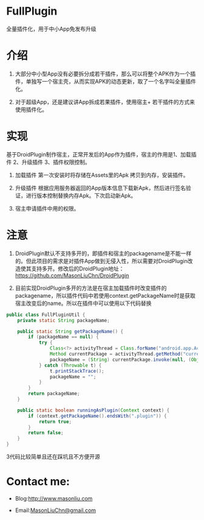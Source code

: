 # FullPlugin
全量插件化，用于中小App免发布升级

# 介绍

1. 大部分中小型App没有必要拆分成若干插件，那么可以将整个APK作为一个插件，单独写一个宿主壳，从而实现APK的动态更新，取了一个名字叫全量插件化。

2. 对于超级App，还是建议讲App拆成若果插件，使用宿主+ 若干插件的方式来使用插件化。

# 实现
基于DroidPlugin制作宿主，正常开发后的App作为插件，宿主的作用是1、加载插件 2、升级插件 3、插件权限控制。

1. 加载插件
第一次安装时将存储在Assets里的Apk 拷贝到内存，安装插件。

2. 升级插件
根据应用服务器返回的App版本信息下载新Apk，然后进行签名验证，进行版本控制替换内存Apk。下次启动新Apk。

3. 宿主申请插件中用的权限。

# 注意

1. DroidPlugin默认不支持多开的，即插件和宿主的packagename是不能一样的。但此项目的需求是对插件App做到无侵入性，所以需要对DroidPlugin改造使其支持多开。修改后的DroidPlugin地址：https://github.com/MasonLiuChn/DroidPlugin

2. 目前实现DroidPlugin多开的方法是在宿主加载插件时改变插件的packagename，所以插件代码中若使用context.getPackageName时是获取宿主改变后的name。所以在插件中可以使用以下代码替换
```java
public class FullPluginUtil {
    private static String packageName;

    public static String getPackageName() {
        if (packageName == null) {
            try {
                Class<?> activityThread = Class.forName("android.app.ActivityThread");
                Method currentPackage = activityThread.getMethod("currentPackageName");
                packageName = (String) currentPackage.invoke(null, (Object[]) null);
            } catch (Throwable t) {
                t.printStackTrace();
                packageName = "";
            }
        }
        return packageName;
    }

    public static boolean runningAsPlugin(Context context) {
        if (context.getPackageName().endsWith(".plugin")) {
            return true;
        }
        return false;
    }
}
```
3代码比较简单且还在踩坑且不方便开源

# Contact me:

- Blog:http://www.masonliu.com

- Email:MasonLiuChn@gmail.com
